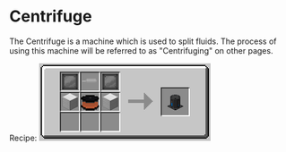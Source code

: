 Centrifuge
==========

The Centrifuge is a machine which is used to split fluids. The process of using this machine will be referred to as "Centrifuging" on other pages.


Recipe:
![](../../img/centrifuge.png)